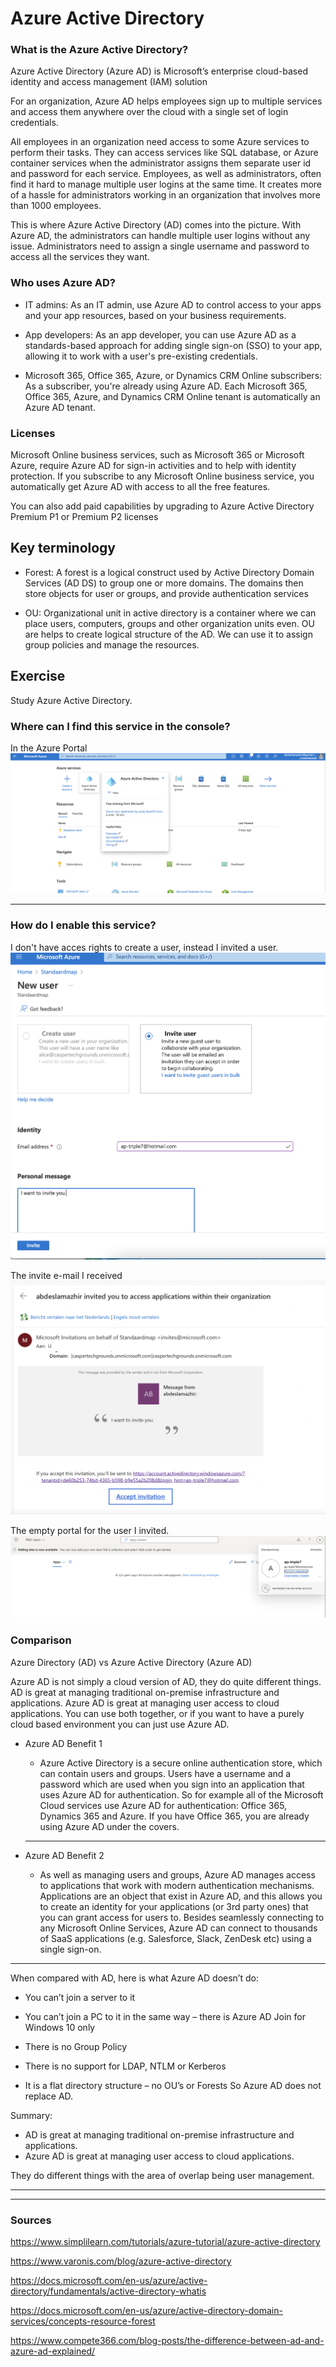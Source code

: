 # Azure Active Directory

### What is the Azure Active Directory?

Azure Active Directory (Azure AD) is Microsoft’s enterprise cloud-based identity and access management (IAM) solution

For an organization, Azure AD helps employees sign up to multiple services and access them anywhere over the cloud with a single set of login credentials.

All employees in an organization need access to some Azure services to perform their tasks. They can access services like SQL database, or Azure container services when the administrator assigns them separate user id and password for each service. Employees, as well as administrators, often find it hard to manage multiple user logins at the same time. It creates more of a hassle for administrators working in an organization that involves more than 1000 employees. 

This is where Azure Active Directory (AD) comes into the picture. With Azure AD, the administrators can handle multiple user logins without any issue. Administrators need to assign a single username and password to access all the services they want. 

### Who uses Azure AD?

- IT admins: As an IT admin, use Azure AD to control access to your apps and your app resources, based on your business requirements.

- App developers: As an app developer, you can use Azure AD as a standards-based approach for adding single sign-on (SSO) to your app, allowing it to work with a user's pre-existing credentials.

- Microsoft 365, Office 365, Azure, or Dynamics CRM Online subscribers: As a subscriber, you're already using Azure AD. Each Microsoft 365, Office 365, Azure, and Dynamics CRM Online tenant is automatically an Azure AD tenant.


### Licenses

Microsoft Online business services, such as Microsoft 365 or Microsoft Azure, require Azure AD for sign-in activities and to help with identity protection. If you subscribe to any Microsoft Online business service, you automatically get Azure AD with access to all the free features.

You can also add paid capabilities by upgrading to Azure Active Directory Premium P1 or Premium P2 licenses



## Key terminology

- Forest: A forest is a logical construct used by Active Directory Domain Services (AD DS) to group one or more domains. The domains then store objects for user or groups, and provide authentication services

- OU: Organizational unit in active directory is a container where we can place users, computers, groups and other organization units even. OU are helps to create logical structure of the AD. We can use it to assign group policies and manage the resources.



## Exercise


Study Azure Active Directory.





### Where can I find this service in the console?

In the Azure Portal
![screenshot](../00_includes/azureweek3/19.png)

---

### How do I enable this service?

I don't have acces rights to create a user, instead I invited a user.
![screenshot](../00_includes/azureweek3/191.png)

The invite e-mail I received
![screenshot](../00_includes/azureweek3/193.png)

The empty portal for the user I invited.
![screenshot](../00_includes/azureweek3/192.png)




### Comparison

Azure Directory (AD) vs Azure Active Directory (Azure AD)

Azure AD is not simply a cloud version of AD, they do quite different things. AD is great at managing traditional on-premise infrastructure and applications. Azure AD is great at managing user access to cloud applications. You can use both together, or if you want to have a purely cloud based environment you can just use Azure AD.


- Azure AD Benefit 1
  - Azure Active Directory is a secure online authentication store, which can contain users and groups. Users have a username and a password which are used when you sign into an application that uses Azure AD for authentication. So for example all of the Microsoft Cloud services use Azure AD for authentication: Office 365, Dynamics 365 and Azure. If you have Office 365, you are already using Azure AD under the covers.
  ---

- Azure AD Benefit 2
  - As well as managing users and groups, Azure AD manages access to applications that work with modern authentication mechanisms. Applications are an object that exist in Azure AD, and this allows you to create an identity for your applications (or 3rd party ones) that you can grant access for users to. Besides seamlessly connecting to any Microsoft Online Services, Azure AD can connect to thousands of SaaS applications (e.g. Salesforce, Slack, ZenDesk etc) using a single sign-on.
---

When compared with AD, here is what Azure AD doesn’t do:

- You can’t join a server to it

- You can’t join a PC to it in the same way – there is Azure AD Join for Windows 10 only 

- There is no Group Policy

- There is no support for LDAP, NTLM or Kerberos

- It is a flat directory structure – no OU’s or Forests
So Azure AD does not replace AD.

Summary:

- AD is great at managing traditional on-premise infrastructure and applications. 
- Azure AD is great at managing user access to cloud applications. 

They do different things with the area of overlap being user management.

---
---


### Sources

https://www.simplilearn.com/tutorials/azure-tutorial/azure-active-directory

https://www.varonis.com/blog/azure-active-directory


https://docs.microsoft.com/en-us/azure/active-directory/fundamentals/active-directory-whatis

https://docs.microsoft.com/en-us/azure/active-directory-domain-services/concepts-resource-forest

https://www.compete366.com/blog-posts/the-difference-between-ad-and-azure-ad-explained/